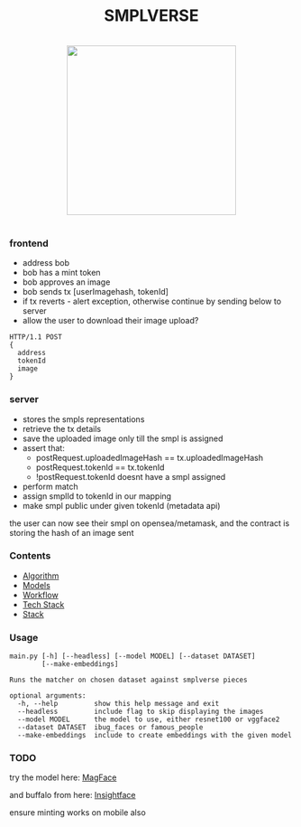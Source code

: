 <h1 align="center">SMPLVERSE</h1>
<br/>
<div align="center">
  <img src="https://user-images.githubusercontent.com/63755291/161608061-4df6089e-f263-490b-ba9c-286b739c0bc3.png" width="300" />
</div>
<br />

### frontend

- address bob
- bob has a mint token
- bob approves an image
- bob sends tx [userImagehash, tokenId]
- if tx reverts - alert exception, otherwise continue by sending below to server
- allow the user to download their image upload?

```
HTTP/1.1 POST
{
  address
  tokenId
  image
}
```

### server

- stores the smpls representations
- retrieve the tx details
- save the uploaded image only till the smpl is assigned
- assert that:
  - postRequest.uploadedImageHash == tx.uploadedImageHash
  - postRequest.tokenId == tx.tokenId
  - !postRequest.tokenId doesnt have a smpl assigned
- perform match
- assign smplId to tokenId in our mapping
- make smpl public under given tokenId (metadata api)

the user can now see their smpl on opensea/metamask, and the contract is
storing the hash of an image sent

### Contents

- [Algorithm](https://github.com/piotrostr/smplverse/tree/main/docs/algorithm.md)
- [Models](https://github.com/piotrostr/smplverse/tree/main/docs/models.md)
- [Workflow](https://github.com/piotrostr/smplverse/tree/main/docs/workflow.md)
- [Tech Stack](https://github.com/piotrostr/smplverse/tree/main/docs/tech-stack.md)
- [Stack](https://github.com/piotrostr/smplverse/tree/main/docs/tech-stack.md)

### Usage

```
main.py [-h] [--headless] [--model MODEL] [--dataset DATASET]
        [--make-embeddings]

Runs the matcher on chosen dataset against smplverse pieces

optional arguments:
  -h, --help         show this help message and exit
  --headless         include flag to skip displaying the images
  --model MODEL      the model to use, either resnet100 or vggface2
  --dataset DATASET  ibug_faces or famous_people
  --make-embeddings  include to create embeddings with the given model
```

### TODO

try the model here:
[MagFace](https://github.com/IrvingMeng/MagFace)

and buffalo from here:
[Insightface](https://github.com/deepinsight/insightface/blob/master/model_zoo/README.md#1-face-recognition-models)

ensure minting works on mobile also
